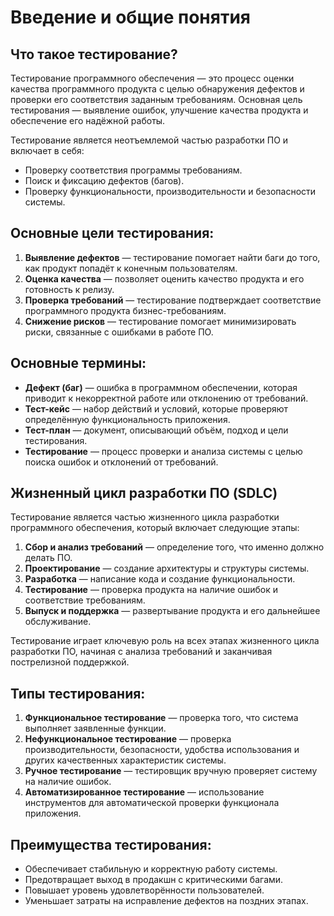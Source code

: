 # Введение и общие понятия

## Что такое тестирование?

Тестирование программного обеспечения — это процесс оценки качества программного продукта с целью обнаружения дефектов и проверки его соответствия заданным требованиям. Основная цель тестирования — выявление ошибок, улучшение качества продукта и обеспечение его надёжной работы.

Тестирование является неотъемлемой частью разработки ПО и включает в себя:
- Проверку соответствия программы требованиям.
- Поиск и фиксацию дефектов (багов).
- Проверку функциональности, производительности и безопасности системы.

## Основные цели тестирования:
1. **Выявление дефектов** — тестирование помогает найти баги до того, как продукт попадёт к конечным пользователям.
2. **Оценка качества** — позволяет оценить качество продукта и его готовность к релизу.
3. **Проверка требований** — тестирование подтверждает соответствие программного продукта бизнес-требованиям.
4. **Снижение рисков** — тестирование помогает минимизировать риски, связанные с ошибками в работе ПО.

## Основные термины:
- **Дефект (баг)** — ошибка в программном обеспечении, которая приводит к некорректной работе или отклонению от требований.
- **Тест-кейс** — набор действий и условий, которые проверяют определённую функциональность приложения.
- **Тест-план** — документ, описывающий объём, подход и цели тестирования.
- **Тестирование** — процесс проверки и анализа системы с целью поиска ошибок и отклонений от требований.

## Жизненный цикл разработки ПО (SDLC)

Тестирование является частью жизненного цикла разработки программного обеспечения, который включает следующие этапы:
1. **Сбор и анализ требований** — определение того, что именно должно делать ПО.
2. **Проектирование** — создание архитектуры и структуры системы.
3. **Разработка** — написание кода и создание функциональности.
4. **Тестирование** — проверка продукта на наличие ошибок и соответствие требованиям.
5. **Выпуск и поддержка** — развертывание продукта и его дальнейшее обслуживание.

Тестирование играет ключевую роль на всех этапах жизненного цикла разработки ПО, начиная с анализа требований и заканчивая пострелизной поддержкой.

## Типы тестирования:
1. **Функциональное тестирование** — проверка того, что система выполняет заявленные функции.
2. **Нефункциональное тестирование** — проверка производительности, безопасности, удобства использования и других качественных характеристик системы.
3. **Ручное тестирование** — тестировщик вручную проверяет систему на наличие ошибок.
4. **Автоматизированное тестирование** — использование инструментов для автоматической проверки функционала приложения.

## Преимущества тестирования:
- Обеспечивает стабильную и корректную работу системы.
- Предотвращает выход в продакшн с критическими багами.
- Повышает уровень удовлетворённости пользователей.
- Уменьшает затраты на исправление дефектов на поздних этапах.

